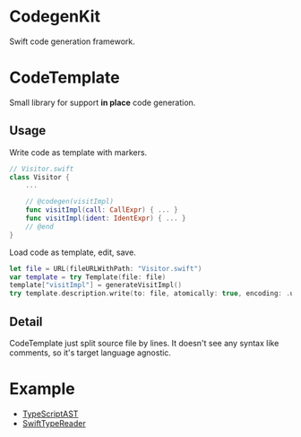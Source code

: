# CodegenKit

Swift code generation framework.

# CodeTemplate

Small library for support **in place** code generation.

## Usage

Write code as template with markers.

```swift
// Visitor.swift
class Visitor {
    ...

    // @codegen(visitImpl)
    func visitImpl(call: CallExpr) { ... }
    func visitImpl(ident: IdentExpr) { ... }
    // @end
}
```

Load code as template, edit, save.

```swift
let file = URL(fileURLWithPath: "Visitor.swift")
var template = try Template(file: file)
template["visitImpl"] = generateVisitImpl()
try template.description.write(to: file, atomically: true, encoding: .utf8)
```

## Detail

CodeTemplate just split source file by lines.
It doesn't see any syntax like comments, so it's target language agnostic.

# Example

- [TypeScriptAST](https://github.com/omochi/TypeScriptAST)
- [SwiftTypeReader](https://github.com/omochi/SwiftTypeReader)

